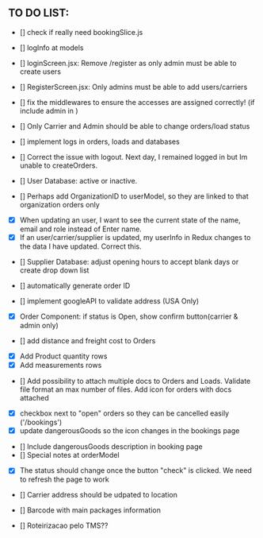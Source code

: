 ## TO DO LIST:

- [] check if really need bookingSlice.js
- [] logInfo at models

- [] loginScreen.jsx: Remove /register as only admin must be able to create users
- [] RegisterScreen.jsx: Only admins must be able to add users/carriers
- [] fix the middlewares to ensure the accesses are assigned correctly! (if include admin in )
- [] Only Carrier and Admin should be able to change orders/load status
- [] implement logs in orders, loads and databases
- [] Correct the issue with logout. Next day, I remained logged in but Im unable to createOrders. 

- [] User Database: active or inactive.
- [] Perhaps add OrganizationID to userModel, so they are linked to that organization orders only
- [x] When updating an user, I want to see the current state of the name, email and role instead of Enter name.
- [x] If an user/carrier/supplier is updated, my userInfo in Redux changes to the data I have updated. Correct this.

- [] Supplier Database: adjust opening hours to accept blank days or create drop down list

- [] automatically generate order ID
- [] implement googleAPI to validate address (USA Only)
- [x] Order Component: if status is Open, show confirm button(carrier & admin only)
- [] add distance and freight cost to Orders
- [X] Add Product quantity rows
- [X] Add measurements rows
- [] Add possibility to attach multiple docs to Orders and Loads. Validate file format an max number of files. Add icon for orders with docs attached
- [X] checkbox next to "open" orders so they can be cancelled easily ('/bookings')
- [X] update dangerousGoods so the icon changes in the bookings page
- [] Include dangerousGoods description in booking page
- [] Special notes at orderModel

- [X] The status should change once the button "check" is clicked. We need to refresh the page to work

- [] Carrier address should be udpated to location

- [] Barcode with main packages information
- [] Roteirizacao pelo TMS??